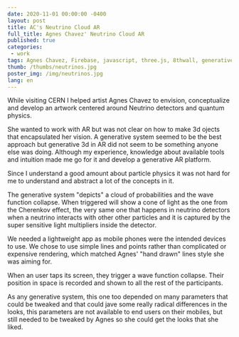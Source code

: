 ```yaml
---
date: 2020-11-01 00:00:00 -0400
layout: post
title: AC's Neutrino Cloud AR
full_title: Agnes Chavez' Neutrino Cloud AR
published: true
categories:
 - work
tags: Agnes Chavez, Firebase, javascript, three.js, 8thwall, generative AR, generative 3d
thumb: /thumbs/neutrinos.jpg
poster_img: /img/neutrinos.jpg
lang: en
---
```



While visiting CERN I helped artist Agnes Chavez to envision, conceptualize and develop an artwork centered around Neutrino detectors and quantum physics.

She wanted to work with AR but was not clear on how to make 3d ojects that encapsulated her vision. A generative system seemed to be the best approach but generative 3d in AR did not seem to be something anyone else was doing. Although my experience, knowledge about available tools and intuition made me go for it and develop a generative AR platform.

Since I understand a good amount about particle physics it was not hard for me to understand and abstract a lot of the concepts in it.

The generative system "depicts" a cloud of probabilities and the wave function collapse. When triggered will show a cone of light as the one from the Cherenkov effect, the very same one that happens in neutrino detectors when a neutrino interacts with other other particles and it is captured by the super sensitive light multipliers inside the detector.

We needed a lightweight app as mobile phones were the intended devices to use. We chose to use simple lines and points rather than complicated or expensive rendering, which matched Agnes' "hand drawn" lines style she was aiming for.

When an user taps its screen, they trigger a wave function collapse. Their position in space is recorded and shown to all the rest of the participants.

As any generative system, this one too depended on many parameters that could be tweaked and that could jave some really radical differences in the looks, this parameters are not available to end users on their mobiles, but still needed to be tweaked by Agnes so she could get the looks that she liked. 




